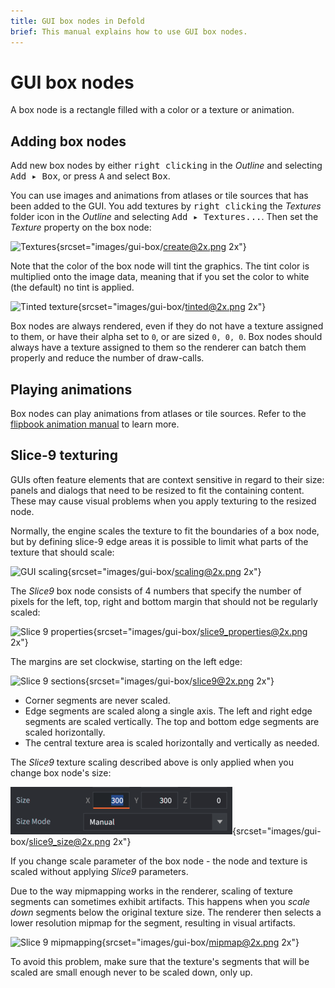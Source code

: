 ```yaml
---
title: GUI box nodes in Defold
brief: This manual explains how to use GUI box nodes.
---
```


# GUI box nodes

A box node is a rectangle filled with a color or a texture or animation.

## Adding box nodes

Add new box nodes by either <kbd>right clicking</kbd> in the *Outline* and selecting <kbd>Add ▸ Box</kbd>, or press <kbd>A</kbd> and select <kbd>Box</kbd>.

You can use images and animations from atlases or tile sources that has been added to the GUI. You add textures by <kbd>right clicking</kbd> the *Textures* folder icon in the *Outline* and selecting <kbd>Add ▸ Textures...</kbd>. Then set the *Texture* property on the box node:

![Textures](images/gui-box/create.png){srcset="images/gui-box/create@2x.png 2x"}

Note that the color of the box node will tint the graphics. The tint color is multiplied onto the image data, meaning that if you set the color to white (the default) no tint is applied.

![Tinted texture](images/gui-box/tinted.png){srcset="images/gui-box/tinted@2x.png 2x"}

Box nodes are always rendered, even if they do not have a texture assigned to them, or have their alpha set to `0`, or are sized `0, 0, 0`. Box nodes should always have a texture assigned to them so the renderer can batch them properly and reduce the number of draw-calls.

## Playing animations

Box nodes can play animations from atlases or tile sources. Refer to the [flipbook animation manual](/manuals/flipbook-animation) to learn more.

## Slice-9 texturing

GUIs often feature elements that are context sensitive in regard to their size: panels and dialogs that need to be resized to fit the containing content. These may cause visual problems when you apply texturing to the resized node.

Normally, the engine scales the texture to fit the boundaries of a box node, but by defining slice-9 edge areas it is possible to limit what parts of the texture that should scale:

![GUI scaling](images/gui-box/scaling.png){srcset="images/gui-box/scaling@2x.png 2x"}

The *Slice9* box node consists of 4 numbers that specify the number of pixels for the left, top, right and bottom margin that should not be regularly scaled:

![Slice 9 properties](images/gui-box/slice9_properties.png){srcset="images/gui-box/slice9_properties@2x.png 2x"}

The margins are set clockwise, starting on the left edge:

![Slice 9 sections](images/gui-box/slice9.png){srcset="images/gui-box/slice9@2x.png 2x"}

- Corner segments are never scaled.
- Edge segments are scaled along a single axis. The left and right edge segments are scaled vertically. The top and bottom edge segments are scaled horizontally.
- The central texture area is scaled horizontally and vertically as needed.

The *Slice9* texture scaling described above is only applied when you change box node's size:

![GUI box node size](images/gui-box/slice9_size.png){srcset="images/gui-box/slice9_size@2x.png 2x"}

If you change scale parameter of the box node - the node and texture is scaled without applying *Slice9* parameters.

Due to the way mipmapping works in the renderer, scaling of texture segments can sometimes exhibit artifacts. This happens when you _scale down_ segments below the original texture size. The renderer then selects a lower resolution mipmap for the segment, resulting in visual artifacts.

![Slice 9 mipmapping](images/gui-box/mipmap.png){srcset="images/gui-box/mipmap@2x.png 2x"}

To avoid this problem, make sure that the texture's segments that will be scaled are small enough never to be scaled down, only up.
